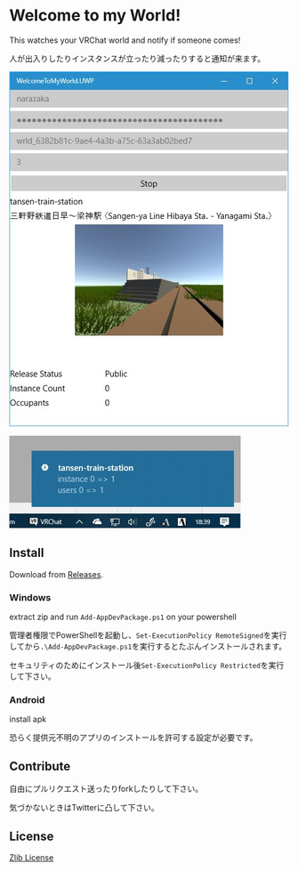 # Welcome to my World!

This watches your VRChat world and notify if someone comes!

人が出入りしたりインスタンスが立ったり減ったりすると通知が来ます。

![preview](scrn.jpg)

![notify](notify.jpg)

## Install

Download from [Releases](https://github.com/Narazaka/WelcomeToMyWorld/releases).

### Windows

extract zip and run `Add-AppDevPackage.ps1` on your powershell

管理者権限でPowerShellを起動し、`Set-ExecutionPolicy RemoteSigned`を実行してから`.\Add-AppDevPackage.ps1`を実行するとたぶんインストールされます。

セキュリティのためにインストール後`Set-ExecutionPolicy Restricted`を実行して下さい。

### Android

install apk

恐らく提供元不明のアプリのインストールを許可する設定が必要です。

## Contribute

自由にプルリクエスト送ったりforkしたりして下さい。

気づかないときはTwitterに凸して下さい。

## License

[Zlib License](https://narazaka.net/license/Zlib?2018)
